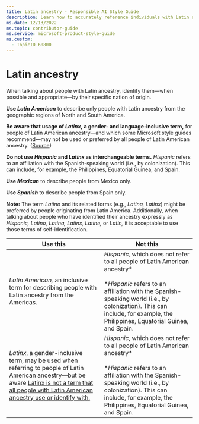 ```yaml
---
title: Latin ancestry - Responsible AI Style Guide
description: Learn how to accurately reference individuals with Latin ancestry in your content. Understand the distinctions between terms like Latin American, Hispanic, and Latinx, and when to use each appropriately.
ms.date: 12/13/2022
ms.topic: contributor-guide
ms.service: microsoft-product-style-guide
ms.custom:
  - TopicID 60800
---
```



# Latin ancestry

When talking about people with Latin ancestry, identify them—when possible and appropriate—by their specific nation of origin.

**Use _Latin American_** to describe only people with Latin ancestry from the geographic regions of North and South America.

**Be aware that usage of _Latinx,_ a gender- and language-inclusive term,** for people of Latin American ancestry—and which some Microsoft style guides recommend—may not be used or preferred by all people of Latin American ancestry. ([Source](https://www.pewresearch.org/hispanic/2020/08/11/about-one-in-four-u-s-hispanics-have-heard-of-latinx-but-just-3-use-it/))

**Do not use _Hispanic_ and _Latinx_ as interchangeable terms.** _Hispanic_ refers to an affiliation with the Spanish-speaking world (i.e., by colonization). This can include, for example, the Philippines, Equatorial Guinea, and Spain.  

**Use _Mexican_** to describe people from Mexico only.

**Use _Spanish_** to describe people from Spain only.

**Note:** The term _Latino_ and its related forms (e.g., _Latina, Latinx_) might be preferred by people originating from Latin America. Additionally, when talking about people who have identified their ancestry expressly as _Hispanic, Latino, Latina, Latinx, Latine,_ or _Latin,_ it is acceptable to use those terms of self-identification. 

| **Use this** | **Not this** |
|--------------|--------------|
| _Latin American,_ an inclusive term for describing people with Latin ancestry from the Americas. | _Hispanic,_ which does not refer to all people of Latin American ancestry* <br/><br/> *_Hispanic_ refers to an affiliation with the Spanish-speaking world (i.e., by colonization). This can include, for example, the Philippines, Equatorial Guinea, and Spain.|
| _Latinx_, a gender-inclusive term, may be used when referring to people of Latin American ancestry—but be aware [Latinx is not a term that all people with Latin American ancestry use or identify with.](https://www.pewresearch.org/hispanic/2020/08/11/about-one-in-four-u-s-hispanics-have-heard-of-latinx-but-just-3-use-it/) | _Hispanic_, which does not refer to all people of Latin American ancestry* <br/><br/> *_Hispanic_ refers to an affiliation with the Spanish-speaking world (i.e., by colonization). This can include, for example, the Philippines, Equatorial Guinea, and Spain. |

